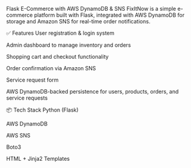 Flask E-Commerce with AWS DynamoDB & SNS
FixItNow is a simple e-commerce platform built with Flask, integrated with AWS DynamoDB for storage and Amazon SNS for real-time order notifications.

✅ Features
User registration & login system

Admin dashboard to manage inventory and orders

Shopping cart and checkout functionality

Order confirmation via Amazon SNS

Service request form

AWS DynamoDB-backed persistence for users, products, orders, and service requests

📦 Tech Stack
Python (Flask)

AWS DynamoDB

AWS SNS

Boto3

HTML + Jinja2 Templates
